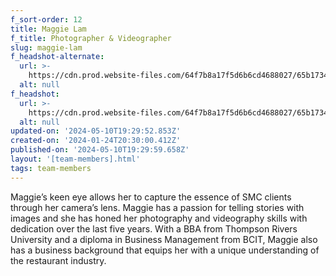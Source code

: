 ```yaml
---
f_sort-order: 12
title: Maggie Lam
f_title: Photographer & Videographer
slug: maggie-lam
f_headshot-alternate:
  url: >-
    https://cdn.prod.website-files.com/64f7b8a17f5d6b6cd4688027/65b173456d216e500e95ac3d_Maggie_IMG_6003.jpeg
  alt: null
f_headshot:
  url: >-
    https://cdn.prod.website-files.com/64f7b8a17f5d6b6cd4688027/65b17341a14cd3d5239d1ac5_Maggie_IMG_6002.jpeg
  alt: null
updated-on: '2024-05-10T19:29:52.853Z'
created-on: '2024-01-24T20:30:00.412Z'
published-on: '2024-05-10T19:29:59.658Z'
layout: '[team-members].html'
tags: team-members
---
```


Maggie’s keen eye allows her to capture the essence of SMC clients through her camera’s lens. Maggie has a passion for telling stories with images and she has honed her photography and videography skills with dedication over the last five years. With a BBA from Thompson Rivers University and a diploma in Business Management from BCIT, Maggie also has a business background that equips her with a unique understanding of the restaurant industry.
